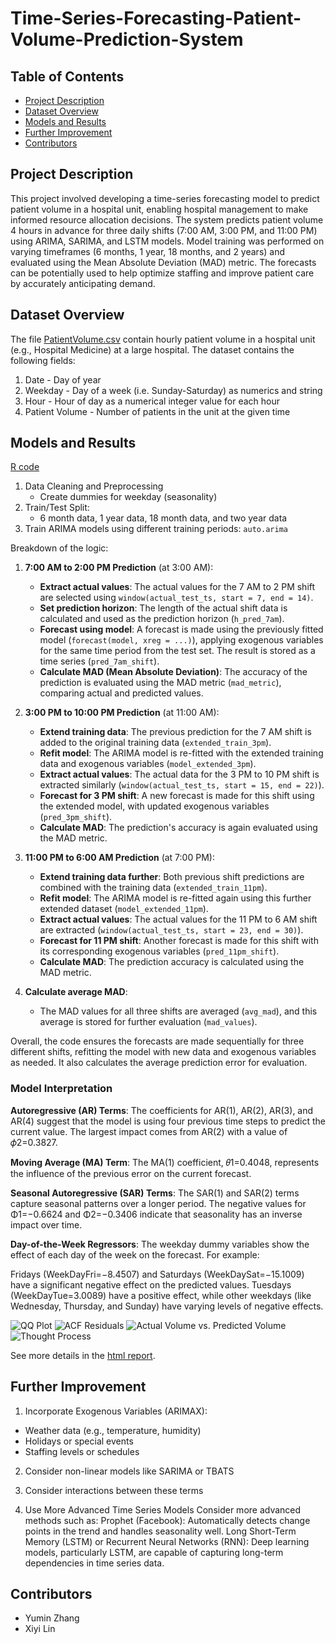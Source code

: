 # Time-Series-Forecasting-Patient-Volume-Prediction-System

## Table of Contents
- [Project Description](#project-description)
- [Dataset Overview](#dataset-overview)
- [Models and Results](#models-and-results)
- [Further Improvement](#further-improvement)
- [Contributors](#contributors)

## Project Description
This project involved developing a time-series forecasting model to predict patient volume in a hospital unit, enabling hospital management to make informed resource allocation decisions. The system predicts patient volume 4 hours in advance for three daily shifts (7:00 AM, 3:00 PM, and 11:00 PM) using ARIMA, SARIMA, and LSTM models. Model training was performed on varying timeframes (6 months, 1 year, 18 months, and 2 years) and evaluated using the Mean Absolute Deviation (MAD) metric. The forecasts can be potentially used to help optimize staffing and improve patient care by accurately anticipating demand.

## Dataset Overview
The file [PatientVolume.csv](PatientVolume.csv) contain hourly patient volume in a hospital unit (e.g., Hospital Medicine) at a large hospital.
The dataset contains the following fields:
1. Date - Day of year
2. Weekday - Day of a week (i.e. Sunday-Saturday) as numerics and string
3. Hour - Hour of day as a numerical integer value for each hour
4. Patient Volume - Number of patients in the unit at the given time

## Models and Results
[R code](ForecastingTS.Rmd)

1. Data Cleaning and Preprocessing 
    - Create dummies for weekday (seasonality)
2. Train/Test Split: 
    - 6 month data, 1 year data, 18 month data, and two year data
3. Train ARIMA models using different training periods: `auto.arima`

Breakdown of the logic:

1. **7:00 AM to 2:00 PM Prediction** (at 3:00 AM):
   - **Extract actual values**: The actual values for the 7 AM to 2 PM shift are selected using `window(actual_test_ts, start = 7, end = 14)`.
   - **Set prediction horizon**: The length of the actual shift data is calculated and used as the prediction horizon (`h_pred_7am`).
   - **Forecast using model**: A forecast is made using the previously fitted model (`forecast(model, xreg = ...)`), applying exogenous variables for the same time period from the test set. The result is stored as a time series (`pred_7am_shift`).
   - **Calculate MAD (Mean Absolute Deviation)**: The accuracy of the prediction is evaluated using the MAD metric (`mad_metric`), comparing actual and predicted values.

2. **3:00 PM to 10:00 PM Prediction** (at 11:00 AM):
   - **Extend training data**: The previous prediction for the 7 AM shift is added to the original training data (`extended_train_3pm`).
   - **Refit model**: The ARIMA model is re-fitted with the extended training data and exogenous variables (`model_extended_3pm`).
   - **Extract actual values**: The actual data for the 3 PM to 10 PM shift is extracted similarly (`window(actual_test_ts, start = 15, end = 22)`).
   - **Forecast for 3 PM shift**: A new forecast is made for this shift using the extended model, with updated exogenous variables (`pred_3pm_shift`).
   - **Calculate MAD**: The prediction's accuracy is again evaluated using the MAD metric.

3. **11:00 PM to 6:00 AM Prediction** (at 7:00 PM):
   - **Extend training data further**: Both previous shift predictions are combined with the training data (`extended_train_11pm`).
   - **Refit model**: The ARIMA model is re-fitted again using this further extended dataset (`model_extended_11pm`).
   - **Extract actual values**: The actual values for the 11 PM to 6 AM shift are extracted (`window(actual_test_ts, start = 23, end = 30)`).
   - **Forecast for 11 PM shift**: Another forecast is made for this shift with its corresponding exogenous variables (`pred_11pm_shift`).
   - **Calculate MAD**: The prediction accuracy is calculated using the MAD metric.

4. **Calculate average MAD**:
   - The MAD values for all three shifts are averaged (`avg_mad`), and this average is stored for further evaluation (`mad_values`).

Overall, the code ensures the forecasts are made sequentially for three different shifts, refitting the model with new data and exogenous variables as needed. It also calculates the average prediction error for evaluation.

### **Model Interpretation**

**Autoregressive (AR) Terms**: The coefficients for AR(1), AR(2), AR(3), and AR(4) suggest that the model is using four previous time steps to predict the current value. The largest impact comes from AR(2) with a value of 𝜙2=0.3827.

**Moving Average (MA) Term**: The MA(1) coefficient, 𝜃1=0.4048, represents the influence of the previous error on the current forecast.

**Seasonal Autoregressive (SAR) Terms**: The SAR(1) and SAR(2) terms capture seasonal patterns over a longer period. The negative values for Φ1=−0.6624 and Φ2=−0.3406 indicate that seasonality has an inverse impact over time.

**Day-of-the-Week Regressors**: The weekday dummy variables show the effect of each day of the week on the forecast. For example:

Fridays (WeekDayFri=−8.4507) and Saturdays (WeekDaySat=−15.1009) have a significant negative effect on the predicted values.
Tuesdays (WeekDayTue=3.0089) have a positive effect, while other weekdays (like Wednesday, Thursday, and Sunday) have varying levels of negative effects.

![QQ Plot](QQ_plot.png)
![ACF Residuals](ACF_residuals.png)
![Actual Volume vs. Predicted Volume](Actual_Predicted.png)
![Thought Process](illustration.JPG)

See more details in the [html report](ForecastingTS.html).

## Further Improvement

1. Incorporate Exogenous Variables (ARIMAX): 
- Weather data (e.g., temperature, humidity)
- Holidays or special events
- Staffing levels or schedules

2. Consider non-linear models like SARIMA or TBATS

3. Consider interactions between these terms

4. Use More Advanced Time Series Models Consider more advanced methods such as: Prophet (Facebook): Automatically detects change points in the trend and handles seasonality well. Long Short-Term Memory (LSTM) or Recurrent Neural Networks (RNN): Deep learning models, particularly LSTM, are capable of capturing long-term dependencies in time series data.

## Contributors
- Yumin Zhang
- Xiyi Lin
